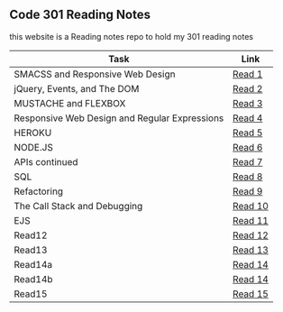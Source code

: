 ## Code 301 Reading Notes

this website is a Reading notes repo to hold my 301 reading notes

| Task                             | Link                                                            |
| -------------------------------- | --------------------------------------------------------------- |
| SMACSS and Responsive Web Design | [Read 1](https://othabteh.github.io/Reading-notes-301/class-01) |
| jQuery, Events, and The DOM| [Read 2](https://othabteh.github.io/Reading-notes-301/class-02)       |
| MUSTACHE and FLEXBOX             | [Read 3](https://othabteh.github.io/Reading-notes-301/class-03) |
| Responsive Web Design and Regular Expressions                            | [Read 4](https://othabteh.github.io/Reading-notes-301/class-04)                                                      |
| HEROKU                            | [Read 5](https://othabteh.github.io/Reading-notes-301/class-05)                                                      |
| NODE.JS                            | [Read 6](https://othabteh.github.io/Reading-notes-301/class-06)                                                      |
| APIs continued                            | [Read 7](https://othabteh.github.io/Reading-notes-301/class-07)                                                      |
| SQL                            | [Read 8](https://othabteh.github.io/Reading-notes-301/class-08)                                                      |
| Refactoring                            | [Read 9](https://othabteh.github.io/Reading-notes-301/class-09)                                                      |
|  The Call Stack and Debugging                           | [Read 10](https://othabteh.github.io/Reading-notes-301/class-10)                                                     |
| EJS                           | [Read 11](https://othabteh.github.io/Reading-notes-301/class-11)                                                     |
| Read12                           | [Read 12]()                                                     |
| Read13                           | [Read 13]()                                                     |
| Read14a                          | [Read 14]()                                                     |
| Read14b                          | [Read 14]()                                                     |
| Read15                           | [Read 15]()                                                     |
